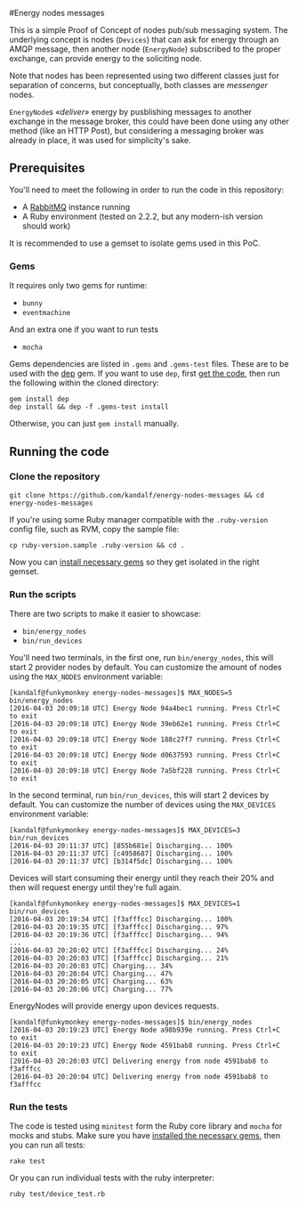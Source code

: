 #Energy nodes messages

This is a simple Proof of Concept of nodes pub/sub messaging system.
The underlying concept is nodes (`Devices`) that can ask for energy through an AMQP message, then another node (`EnergyNode`) subscribed to the proper exchange, can provide energy to the soliciting node.

Note that nodes has been represented using two different classes just for separation of concerns, but conceptually, both classes are _messenger_ nodes.

`EnergyNode`s _«deliver»_ energy by pusblishing messages to another exchange in the message broker, this could have been done using any other method (like an HTTP Post), but considering a messaging broker was already in place, it was used for simplicity's sake.

## Prerequisites

You'll need to meet the following in order to run the code in this repository:

* A [RabbitMQ](https://www.rabbitmq.com) instance running
* A Ruby environment (tested on 2.2.2, but any modern-ish version should work)

It is recommended to use a gemset to isolate gems used in this PoC.

### Gems

It requires only two gems for runtime:

* `bunny`
* `eventmachine`

And an extra one if you want to run tests

* `mocha`

Gems dependencies are listed in `.gems` and `.gems-test` files. These are to be used with the [dep](https://rubygems.org/gems/dep) gem. If you want to use `dep`, first [get the code](#clone-the-repository), then run the following within the cloned directory:

```
gem install dep
dep install && dep -f .gems-test install
```

Otherwise, you can just `gem install` manually.

## Running the code

### Clone the repository

```
git clone https://github.com/kandalf/energy-nodes-messages && cd energy-nodes-messages
```

If you're using some Ruby manager compatible with the `.ruby-version` config file, such as RVM, copy the sample file:

```
cp ruby-version.sample .ruby-version && cd .
```

Now you can [install necessary gems](#gems) so they get isolated in the right gemset.

### Run the scripts

There are two scripts to make it easier to showcase:

* `bin/energy_nodes`
* `bin/run_devices`

You'll need two terminals, in the first one, run `bin/energy_nodes`, this will start 2 provider nodes by default. You can customize the amount of nodes using the `MAX_NODES` environment variable:

```
[kandalf@funkymonkey energy-nodes-messages]$ MAX_NODES=5 bin/energy_nodes 
[2016-04-03 20:09:18 UTC] Energy Node 94a4bec1 running. Press Ctrl+C to exit
[2016-04-03 20:09:18 UTC] Energy Node 39eb62e1 running. Press Ctrl+C to exit
[2016-04-03 20:09:18 UTC] Energy Node 188c27f7 running. Press Ctrl+C to exit
[2016-04-03 20:09:18 UTC] Energy Node d0637593 running. Press Ctrl+C to exit
[2016-04-03 20:09:18 UTC] Energy Node 7a5bf228 running. Press Ctrl+C to exit
```

In the second terminal, run `bin/run_devices`, this will start 2 devices by default. You can customize the number of devices using the `MAX_DEVICES` environment variable:

```
[kandalf@funkymonkey energy-nodes-messages]$ MAX_DEVICES=3 bin/run_devices 
[2016-04-03 20:11:37 UTC] [855b681e] Discharging... 100%
[2016-04-03 20:11:37 UTC] [c4958687] Discharging... 100%
[2016-04-03 20:11:37 UTC] [b314f5dc] Discharging... 100%
```

Devices will start consuming their energy until they reach their 20% and then will request energy until they're full again.

```
[kandalf@funkymonkey energy-nodes-messages]$ MAX_DEVICES=1 bin/run_devices
[2016-04-03 20:19:34 UTC] [f3afffcc] Discharging... 100%
[2016-04-03 20:19:35 UTC] [f3afffcc] Discharging... 97%
[2016-04-03 20:19:36 UTC] [f3afffcc] Discharging... 94%
...
[2016-04-03 20:20:02 UTC] [f3afffcc] Discharging... 24%
[2016-04-03 20:20:03 UTC] [f3afffcc] Discharging... 21%
[2016-04-03 20:20:03 UTC] Charging... 34%
[2016-04-03 20:20:04 UTC] Charging... 47%
[2016-04-03 20:20:05 UTC] Charging... 63%
[2016-04-03 20:20:06 UTC] Charging... 77%
```

EnergyNodes will provide energy upon devices requests.

```
[kandalf@funkymonkey energy-nodes-messages]$ bin/energy_nodes
[2016-04-03 20:19:23 UTC] Energy Node a98b939e running. Press Ctrl+C to exit
[2016-04-03 20:19:23 UTC] Energy Node 4591bab8 running. Press Ctrl+C to exit
[2016-04-03 20:20:03 UTC] Delivering energy from node 4591bab8 to f3afffcc
[2016-04-03 20:20:04 UTC] Delivering energy from node 4591bab8 to f3afffcc
```

### Run the tests

The code is tested using `minitest` form the Ruby core library and `mocha` for mocks and stubs.
Make sure you have [installed the necessary gems](#gems), then you can run all tests:

```
rake test
```

Or you can run individual tests with the ruby interpreter:

```
ruby test/device_test.rb
```

